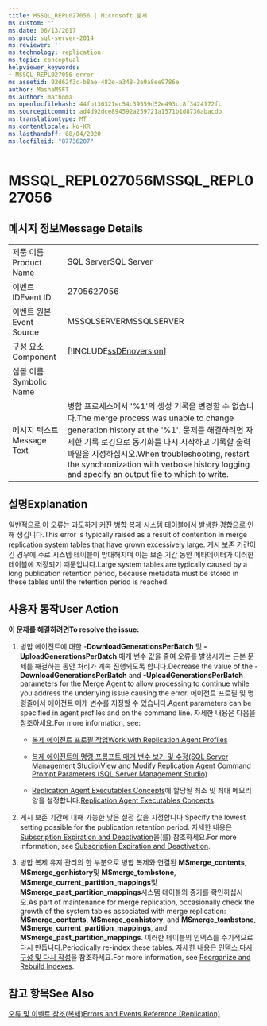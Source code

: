 ```yaml
---
title: MSSQL_REPL027056 | Microsoft 문서
ms.custom: ''
ms.date: 06/13/2017
ms.prod: sql-server-2014
ms.reviewer: ''
ms.technology: replication
ms.topic: conceptual
helpviewer_keywords:
- MSSQL_REPL027056 error
ms.assetid: 92d62f3c-b8ae-482e-a348-2e9a8ee9786e
author: MashaMSFT
ms.author: mathoma
ms.openlocfilehash: 44fb130321ec54c39559d52e493cc8f3424172fc
ms.sourcegitcommit: ad4d92dce894592a259721a1571b1d8736abacdb
ms.translationtype: MT
ms.contentlocale: ko-KR
ms.lasthandoff: 08/04/2020
ms.locfileid: "87736207"
---
```

# <a name="mssql_repl027056"></a><span data-ttu-id="61c62-102">MSSQL_REPL027056</span><span class="sxs-lookup"><span data-stu-id="61c62-102">MSSQL_REPL027056</span></span>
    
## <a name="message-details"></a><span data-ttu-id="61c62-103">메시지 정보</span><span class="sxs-lookup"><span data-stu-id="61c62-103">Message Details</span></span>  
  
|||  
|-|-|  
|<span data-ttu-id="61c62-104">제품 이름</span><span class="sxs-lookup"><span data-stu-id="61c62-104">Product Name</span></span>|<span data-ttu-id="61c62-105">SQL Server</span><span class="sxs-lookup"><span data-stu-id="61c62-105">SQL Server</span></span>|  
|<span data-ttu-id="61c62-106">이벤트 ID</span><span class="sxs-lookup"><span data-stu-id="61c62-106">Event ID</span></span>|<span data-ttu-id="61c62-107">27056</span><span class="sxs-lookup"><span data-stu-id="61c62-107">27056</span></span>|  
|<span data-ttu-id="61c62-108">이벤트 원본</span><span class="sxs-lookup"><span data-stu-id="61c62-108">Event Source</span></span>|<span data-ttu-id="61c62-109">MSSQLSERVER</span><span class="sxs-lookup"><span data-stu-id="61c62-109">MSSQLSERVER</span></span>|  
|<span data-ttu-id="61c62-110">구성 요소</span><span class="sxs-lookup"><span data-stu-id="61c62-110">Component</span></span>|[!INCLUDE[ssDEnoversion](../../includes/ssdenoversion-md.md)]|  
|<span data-ttu-id="61c62-111">심볼 이름</span><span class="sxs-lookup"><span data-stu-id="61c62-111">Symbolic Name</span></span>||  
|<span data-ttu-id="61c62-112">메시지 텍스트</span><span class="sxs-lookup"><span data-stu-id="61c62-112">Message Text</span></span>|<span data-ttu-id="61c62-113">병합 프로세스에서 '%1'의 생성 기록을 변경할 수 없습니다.</span><span class="sxs-lookup"><span data-stu-id="61c62-113">The merge process was unable to change generation history at the '%1'.</span></span> <span data-ttu-id="61c62-114">문제를 해결하려면 자세한 기록 로깅으로 동기화를 다시 시작하고 기록할 출력 파일을 지정하십시오.</span><span class="sxs-lookup"><span data-stu-id="61c62-114">When troubleshooting, restart the synchronization with verbose history logging and specify an output file to which to write.</span></span>|  
  
## <a name="explanation"></a><span data-ttu-id="61c62-115">설명</span><span class="sxs-lookup"><span data-stu-id="61c62-115">Explanation</span></span>  
 <span data-ttu-id="61c62-116">일반적으로 이 오류는 과도하게 커진 병합 복제 시스템 테이블에서 발생한 경합으로 인해 생깁니다.</span><span class="sxs-lookup"><span data-stu-id="61c62-116">This error is typically raised as a result of contention in merge replication system tables that have grown excessively large.</span></span> <span data-ttu-id="61c62-117">게시 보존 기간이 긴 경우에 주로 시스템 테이블이 방대해지며 이는 보존 기간 동안 메타데이터가 이러한 테이블에 저장되기 때문입니다.</span><span class="sxs-lookup"><span data-stu-id="61c62-117">Large system tables are typically caused by a long publication retention period, because metadata must be stored in these tables until the retention period is reached.</span></span>  
  
## <a name="user-action"></a><span data-ttu-id="61c62-118">사용자 동작</span><span class="sxs-lookup"><span data-stu-id="61c62-118">User Action</span></span>  
 <span data-ttu-id="61c62-119">**이 문제를 해결하려면**</span><span class="sxs-lookup"><span data-stu-id="61c62-119">**To resolve the issue:**</span></span>  
  
1.  <span data-ttu-id="61c62-120">병합 에이전트에 대한 -**DownloadGenerationsPerBatch** 및 **-UploadGenerationsPerBatch** 매개 변수 값을 줄여 오류를 발생시키는 근본 문제를 해결하는 동안 처리가 계속 진행되도록 합니다.</span><span class="sxs-lookup"><span data-stu-id="61c62-120">Decrease the value of the -**DownloadGenerationsPerBatch** and **-UploadGenerationsPerBatch** parameters for the Merge Agent to allow processing to continue while you address the underlying issue causing the error.</span></span> <span data-ttu-id="61c62-121">에이전트 프로필 및 명령줄에서 에이전트 매개 변수를 지정할 수 있습니다.</span><span class="sxs-lookup"><span data-stu-id="61c62-121">Agent parameters can be specified in agent profiles and on the command line.</span></span> <span data-ttu-id="61c62-122">자세한 내용은 다음을 참조하세요.</span><span class="sxs-lookup"><span data-stu-id="61c62-122">For more information, see:</span></span>  
  
    -   [<span data-ttu-id="61c62-123">복제 에이전트 프로필 작업</span><span class="sxs-lookup"><span data-stu-id="61c62-123">Work with Replication Agent Profiles</span></span>](agents/replication-agent-profiles.md)  
  
    -   [<span data-ttu-id="61c62-124">복제 에이전트의 명령 프롬프트 매개 변수 보기 및 수정&#40;SQL Server Management Studio&#41;</span><span class="sxs-lookup"><span data-stu-id="61c62-124">View and Modify Replication Agent Command Prompt Parameters &#40;SQL Server Management Studio&#41;</span></span>](agents/view-and-modify-replication-agent-command-prompt-parameters.md)  
  
    -   <span data-ttu-id="61c62-125">[Replication Agent Executables Concepts](concepts/replication-agent-executables-concepts.md)에 할당될 최소 및 최대 메모리 양을 설정합니다.</span><span class="sxs-lookup"><span data-stu-id="61c62-125">[Replication Agent Executables Concepts](concepts/replication-agent-executables-concepts.md).</span></span>  
  
2.  <span data-ttu-id="61c62-126">게시 보존 기간에 대해 가능한 낮은 설정 값을 지정합니다.</span><span class="sxs-lookup"><span data-stu-id="61c62-126">Specify the lowest setting possible for the publication retention period.</span></span> <span data-ttu-id="61c62-127">자세한 내용은 [Subscription Expiration and Deactivation](subscription-expiration-and-deactivation.md)을(를) 참조하세요.</span><span class="sxs-lookup"><span data-stu-id="61c62-127">For more information, see [Subscription Expiration and Deactivation](subscription-expiration-and-deactivation.md).</span></span>  
  
3.  <span data-ttu-id="61c62-128">병합 복제 유지 관리의 한 부분으로 병합 복제와 연결된 **MSmerge_contents**, **MSmerge_genhistory**및 **MSmerge_tombstone**, **MSmerge_current_partition_mappings**및 **MSmerge_past_partition_mappings**시스템 테이블의 증가를 확인하십시오.</span><span class="sxs-lookup"><span data-stu-id="61c62-128">As part of maintenance for merge replication, occasionally check the growth of the system tables associated with merge replication: **MSmerge_contents**, **MSmerge_genhistory**, and **MSmerge_tombstone**, **MSmerge_current_partition_mappings**, and **MSmerge_past_partition_mappings**.</span></span> <span data-ttu-id="61c62-129">이러한 테이블의 인덱스를 주기적으로 다시 만듭니다.</span><span class="sxs-lookup"><span data-stu-id="61c62-129">Periodically re-index these tables.</span></span> <span data-ttu-id="61c62-130">자세한 내용은 [인덱스 다시 구성 및 다시 작성](../indexes/indexes.md)을 참조하세요.</span><span class="sxs-lookup"><span data-stu-id="61c62-130">For more information, see [Reorganize and Rebuild Indexes](../indexes/indexes.md).</span></span>  
  
## <a name="see-also"></a><span data-ttu-id="61c62-131">참고 항목</span><span class="sxs-lookup"><span data-stu-id="61c62-131">See Also</span></span>  
 [<span data-ttu-id="61c62-132">오류 및 이벤트 참조&#40;복제&#41;</span><span class="sxs-lookup"><span data-stu-id="61c62-132">Errors and Events Reference &#40;Replication&#41;</span></span>](errors-and-events-reference-replication.md)  
  
  
